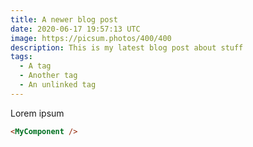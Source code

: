 ```yaml
---
title: A newer blog post
date: 2020-06-17 19:57:13 UTC
image: https://picsum.photos/400/400
description: This is my latest blog post about stuff
tags:
  - A tag
  - Another tag
  - An unlinked tag
---
```


Lorem ipsum

```md
<MyComponent />
```
